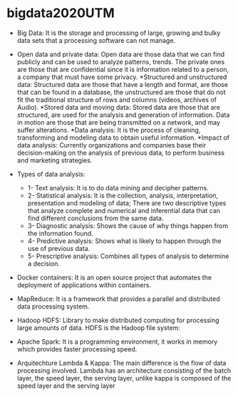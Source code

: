 # bigdata2020UTM
* Big Data: It is the storage and processing of large, growing and bulky data sets that a processing software can not manage.
* Open data and private data: Open data are those data that we can find publicly and can be used to analyze patterns, trends. The private ones are those that are confidential since it is information related to a person, a company that must have some privacy.
*Structured and unstructured data: Structured data are those that have a length and format, are those that can be found in a database, the unstructured are those that do not fit the traditional structure of rows and columns (videos, archives of Audio).
*Stored data and moving data: Stored data are those that are structured, are used for the analysis and generation of information. Data in motion are those that are being transmitted on a network, and may suffer alterations.
*Data analysis: It is the process of cleaning, transforming and modeling data to obtain useful information.
*Impact of data analysis: Currently organizations and companies base their decision-making on the analysis of previous data, to perform business and marketing strategies.
* Types of data analysis:
  * 1- Text analysis: It is to do data mining and decipher patterns.
  * 2- Statistical analysis: It is the collection, analysis, interpretation, presentation and modeling of data; There are two descriptive types that analyze complete and numerical and inferential data that can find different conclusions from the same data.
  * 3- Diagnostic analysis: Shows the cause of why things happen from the information found.
  * 4- Predictive analysis: Shows what is likely to happen through the use of previous data.
  * 5- Prescriptive analysis: Combines all types of analysis to determine a decision.

* Docker containers: It is an open source project that automates the deployment of applications within containers.
* MapReduce: It is a framework that provides a parallel and distributed data processing system.
* Hadoop HDFS: Library to make distributed computing for processing large amounts of data. HDFS is the Hadoop file system:
* Apache Spark: It is a programming environment, it works in memory which provides faster processing speed.
* Arquitechture Lambda & Kappa: The main difference is the flow of data processing involved. Lambda has an architecture consisting of the batch layer, the speed layer, the serving layer, unlike kappa is composed of the speed layer and the serving layer
